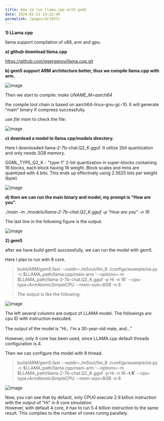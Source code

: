 ```yaml
---
title: How to run llama.cpp with gem5
date: 2024-01-21 23:32:49
permalink: /pages/dc7037/
---
```


**1) LLama.cpp**

llama support compilation of x86, arm and gpu.

**a) github download llama.cpp**

https://github.com/ggerganov/llama.cpp.git

**b) gem5 support ARM architecture better, thus we compile llama.cpp with arm.**

![image](https://github.com/hitqshao/qishao-notes/assets/23403286/4bff59c8-4554-404b-a73f-73780860d6d5)

Then we start to compile:
*make UNAME_M=aarch64*

the compile tool chain is based on aarch64-linux-gnu-gc-10. It will generate "main" binary if compress successfully.

use *file main* to check the file:

![image](https://github.com/hitqshao/qishao-notes/assets/23403286/563b9fe1-681c-46cf-9eae-c332bc5f3aa1)

**c) download a model to llama.cpp/models directory.**

Here I downloaded llama-2-7b-chat.Q2_K.gguf. It utilize 2bit quantization and only needs 3GB memory.

GGML_TYPE_Q2_K - "type-1" 2-bit quantization in super-blocks containing 16 blocks, each block having 16 weight. Block scales and mins are quantized with 4 bits. This ends up effectively using 2.5625 bits per weight (bpw)


![image](https://github.com/hitqshao/qishao-notes/assets/23403286/d7ac5770-c955-479d-82b0-e87c09a3b347)

**d) then we can run the main binary and model, my prompt is "How are you".**

*./main  -m ./models/llama-2-7b-chat.Q2_K.gguf -p "How are you" -n 16*

The last line in the following figure is the output.

![image](https://github.com/hitqshao/qishao-notes/assets/23403286/bb225f87-1c44-46b5-940c-7634c9bdcc24)


**2) gem5**

after we have build gem5 successfully, we can run the model with gem5.

Here I plan to run with 8 core.

>build/ARM/gem5.fast 
>--outdir=./m5out/llm_9 
>./configs/example/se.py -c
>$LLAMA_path/llama.cpp/main-arm 
>'--options=-m $LLAMA_path/llama-2-7b-chat.Q2_K.gguf -p Hi -n 16' 
>--cpu-type=ArmAtomicSimpleCPU --mem-size=8GB -n 8

>The output is like the following:

![image](https://github.com/hitqshao/qishao-notes/assets/23403286/bba1eb42-4df2-4199-814f-2fe556959a6f)

The left several columns are output of LLAMA model. The followings are cpu ID with instruction executed.

The output of the model is "Hi，I'm a 30-year-old male, and..."

However, only 4 core has been used, since LLAMA.cpp default threads configuration is 4.

Then we can configure the model with 8 thread.

>build/ARM/gem5.fast
>--outdir=./m5out/llm_9 
>./configs/example/se.py -c
>$LLAMA_path/llama.cpp/main-arm 
>'--options=-m $LLAMA_path/llama-2-7b-chat.Q2_K.gguf -p Hi -n 16 **-t 8**' 
>--cpu-type=ArmAtomicSimpleCPU --mem-size=8GB -n 8

![image](https://github.com/hitqshao/qishao-notes/assets/23403286/26bedfc9-2b30-4f76-8eba-535159bc0749)

Now, you can see that by default, only CPU0 execute 2.9 billion instruction with the output of "Hi" in 8 core simulation.\
However, with default 4 core, it has to run 5.4 billion instruction to the same result. This complies to the number of cores runing parallely.

